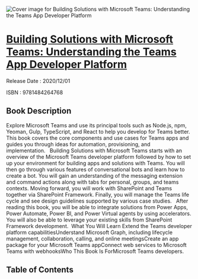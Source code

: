 ![Cover image for Building Solutions with Microsoft Teams: Understanding the Teams App Developer Platform](https://imgdetail.ebookreading.net/cover/cover/202109/EB9781484264768.jpg)

[Building Solutions with Microsoft Teams: Understanding the Teams App Developer Platform](https://ebookreading.net/view/book/Building+Solutions+with+Microsoft+Teams%3A+Understanding+the+Teams+App+Developer+Platform-EB9781484264768_1.html "Building Solutions with Microsoft Teams: Understanding the Teams App Developer Platform")
====================================================================================================================

Release Date : 2020/12/01

ISBN : 9781484264768

Book Description
-----------------

Explore Microsoft Teams&nbsp;and use its principal tools such as Node.js, npm, Yeoman, Gulp, TypeScript, and React to help you develop for Teams&nbsp;better. This&nbsp;book covers the core components and use cases for Teams apps and guides you through ideas for automation, provisioning, and implementation.&nbsp;&nbsp;
Building Solutions with Microsoft Teams starts with an overview of the Microsoft Teams developer platform followed by how to set up your environment for building apps and solutions with Teams. You will then go through various features of conversational bots and learn how to create a bot. You will gain an understanding of the messaging extension and command actions along with tabs for personal, groups, and teams contexts. Moving forward, you will work with SharePoint and Teams together via SharePoint Framework. Finally, you will manage the Teams life cycle and see design guidelines supported by various case studies.&nbsp;&nbsp;
After reading this book, you will be able to integrate solutions from Power Apps, Power Automate, Power BI, and Power Virtual agents by using accelerators. You will also be able to leverage your existing skills from SharePoint Framework development.&nbsp;
What You Will Learn
Extend&nbsp;the Teams developer platform capabilitiesUnderstand&nbsp;Microsoft Graph, including lifecycle management, collaboration, calling, and online meetingsCreate&nbsp;an app package for your Microsoft Teams appConnect web services to Microsoft Teams with webhooksWho This Book Is ForMicrosoft Teams developers.&nbsp;&nbsp;

Table of Contents
-----------------

